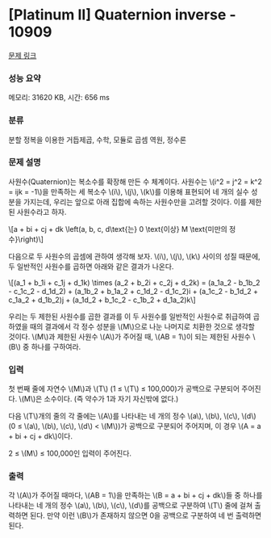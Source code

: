 # [Platinum II] Quaternion inverse - 10909 

[문제 링크](https://www.acmicpc.net/problem/10909) 

### 성능 요약

메모리: 31620 KB, 시간: 656 ms

### 분류

분할 정복을 이용한 거듭제곱, 수학, 모듈로 곱셈 역원, 정수론

### 문제 설명

<p>사원수(Quaternion)는 복소수를 확장해 만든 수 체계이다. 사원수는 \(i^2 = j^2 = k^2 = ijk = -1\)을 만족하는 세 복소수 \(i\), \(j\), \(k\)를 이용해 표현되어 네 개의 실수 성분을 가지는데, 우리는 앞으로 아래 집합에 속하는 사원수만을 고려할 것이다. 이를 제한된 사원수라고 하자.</p>

<p>\[a + bi + cj + dk \left(a, b, c, d\text{는} 0 \text{이상} M \text{미만의 정수}\right)\]</p>

<p>다음으로 두 사원수의 곱셈에 관하여 생각해 보자. \(i\), \(j\), \(k\) 사이의 성질 때문에, 두 일반적인 사원수를 곱하면 아래와 같은 결과가 나온다.</p>

<p>\[(a_1 + b_1i + c_1j + d_1k) \times (a_2 + b_2i + c_2j + d_2k) = (a_1a_2 - b_1b_2 - c_1c_2 - d_1d_2) + (a_1b_2 + b_1a_2 + c_1d_2 - d_1c_2)i + (a_1c_2 - b_1d_2 + c_1a_2 + d_1b_2)j + (a_1d_2 + b_1c_2 - c_1b_2 + d_1a_2)k\]</p>

<p>우리는 두 제한된 사원수를 곱한 결과를 이 두 사원수를 일반적인 사원수로 취급하여 곱하였을 때의 결과에서 각 정수 성분을 \(M\)으로 나눈 나머지로 치환한 것으로 생각할 것이다. \(M\)과 제한된 사원수 \(A\)가 주어질 때, \(AB = 1\)이 되는 제한된 사원수 \(B\) 중 하나를 구하여라.</p>

### 입력 

 <p>첫 번째 줄에 자연수 \(M\)과 \(T\) (1 ≤ \(T\) ≤ 100,000)가 공백으로 구분되어 주어진다. \(M\)은 소수이다. (즉 약수가 1과 자기 자신밖에 없다.)</p>

<p>다음 \(T\)개의 줄의 각 줄에는 \(A\)를 나타내는 네 개의 정수 \(a\), \(b\), \(c\), \(d\) (0 ≤ \(a\), \(b\), \(c\), \(d\) < \(M\))가 공백으로 구분되어 주어지며, 이 경우 \(A = a + bi + cj + dk\)이다.</p>

<p>2 ≤ \(M\) ≤ 100,000인 입력이 주어진다.</p>

### 출력 

 <p>각 \(A\)가 주어질 때마다, \(AB = 1\)을 만족하는 \(B = a + bi + cj + dk\)들 중 하나를 나타내는 네 개의 정수 \(a\), \(b\), \(c\), \(d\)를 공백으로 구분하여 \(T\) 줄에 걸쳐 출력하면 된다. 만약 이런 \(B\)가 존재하지 않으면 0을 공백으로 구분하여 네 번 출력하면 된다.</p>

